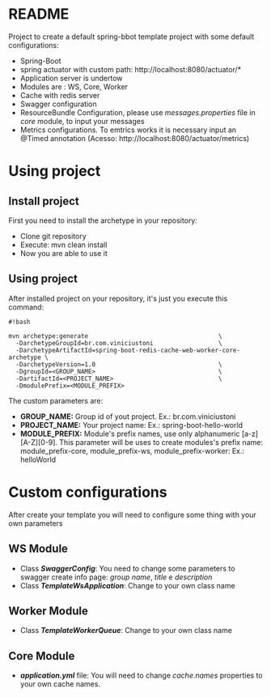# README #

Project to create a default spring-bbot template project with some default configurations:

- Spring-Boot
- spring actuator with custom path: http://localhost:8080/actuator/*
- Application server is undertow
- Modules are : WS, Core, Worker
- Cache with redis server
- Swagger configuration
- ResourceBundle Configuration, please use *messages.properties* file in *core* module, to input your messages
- Metrics configurations. To emtrics works it is necessary input an @Timed annotation (Acesso: http://localhost:8080/actuator/metrics)

# Using project #

## Install project ##

First you need to install the archetype in your repository:

- Clone git repository
- Execute: mvn clean install
- Now you are able to use it

## Using project ##

After installed project on your repository, it's just you execute this command:


```
#!bash

mvn archetype:generate                                    \
  -DarchetypeGroupId=br.com.viniciustoni                  \
  -DarchetypeArtifactId=spring-boot-redis-cache-web-worker-core-archetype \
  -DarchetypeVersion=1.0                                  \
  -DgroupId=<GROUP_NAME>                                  \
  -DartifactId=<PROJECT_NAME>                             \
  -DmodulePrefix=<MODULE_PREFIX>

```

The custom parameters are:

* **GROUP_NAME:** Group id of yout project. Ex.: br.com.viniciustoni
* **PROJECT_NAME:** Your project name: Ex.: spring-boot-hello-world
* **MODULE_PREFIX:**  Module's prefix names, use only alphanumeric [a-z][A-Z][0-9]. This parameter will be uses to create modules's prefix name: module_prefix-core, module_prefix-ws, module_prefix-worker: Ex.: helloWorld

# Custom configurations #

After create your template you will need to configure some thing with your own parameters

## WS Module ##

* Class ***SwaggerConfig***: You need to change some parameters to swagger create info page: *group name*, *title* e *description*
* Class ***TemplateWsApplication***: Change to your own class name

## Worker Module ##

* Class ***TemplateWorkerQueue***: Change to your own class name

## Core Module ##

* ***application.yml*** file: You will need to change *cache.names* properties to your own cache names.
